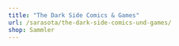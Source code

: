 ```yaml
---
title: "The Dark Side Comics & Games"
url: /sarasota/the-dark-side-comics-und-games/
shop: Sammler
---
```

